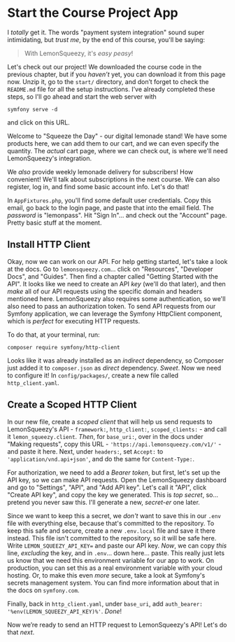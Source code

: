 # Start the Course Project App

I *totally* get it. The words "payment system integration" sound super
intimidating, but *trust me*, by the end of this course, you'll be saying:

> With LemonSqueezy, it's *easy peasy*!

Let's check out our project! We downloaded the course code in the previous
chapter, but if you *haven’t* yet, you can download it from this page now. Unzip
it, go to the `start/` directory, and don’t forget to check the `README.md` file
for all the setup instructions. I’ve already completed these steps, so I'll go
ahead and start the web server with

```terminal
symfony serve -d
```

and click on this URL.

Welcome to "Squeeze the Day" - our digital lemonade stand! We have some products
here, we can add them to our cart, and we can even specify the quantity. The
*actual* cart page, where we can check out, is where we'll need LemonSqueezy's
integration.

We *also* provide weekly lemonade delivery for subscribers! How convenient!
We'll talk about subscriptions in the next course. We can also register, log in,
and find some basic account info. Let's do that!

In `AppFixtures.php`, you'll find some default user credentials. Copy this
email, go back to the login page, and paste that into the email field. The
*password* is "lemonpass". Hit "Sign In"... and check out the "Account" page.
Pretty basic stuff at the moment.

## Install HTTP Client

Okay, now we can work on our API. For help getting started, let's take a look at
the docs. Go to `lemonsqueezy.com`... click on "Resources", "Developer Docs",
and "Guides". Then find a chapter called "Getting Started with the API". It
looks like we need to create an API *key* (we'll do that later), and then *make*
all of our API requests using the specific domain and headers mentioned here.
LemonSqueezy also requires some authentication, so we'll also need to pass an
authorization token. To send API requests from our Symfony application, we can
leverage the Symfony HttpClient component, which is *perfect* for executing HTTP
requests.

To do that, at your terminal, run:

```terminal
composer require symfony/http-client
```

Looks like it was already installed as an *indirect* dependency, so Composer
just added it to `composer.json` as *direct* dependency. *Sweet*. Now we need to
configure it! In `config/packages/`, create a new file called
`http_client.yaml`.

## Create a Scoped HTTP Client

In our new file, create a *scoped client* that will help us send requests to
LemonSqueezy's API - `framework:`, `http_client:`, `scoped_clients:` - and call
it `lemon_squeezy.client`. *Then*, for `base_uri:`, over in the docs under
"Making requests", copy this URL - `'https://api.lemonsqueezy.com/v1/'` - and
paste it here. Next, under `headers:`, set `Accept:` to
`'application/vnd.api+json'`, and do the same for `Content-Type:`.

For authorization, we need to add a *Bearer token*, but first, let's set up the
API key, so we can make API requests. Open the LemonSqueezy dashboard and go
to "Settings", "API", and "Add API key". Let's call it "API", click "Create API
key", and copy the key we generated. This is *top secret*, so... pretend you
never saw this. I'll generate a new, *secret-er* one later.

Since we want to keep this a secret, we *don't* want to save this in our `.env`
file with everything else, because that's committed to the repository. To keep
this safe and secure, create a new `.env.local` file and save it there instead.
This file isn't committed to the repository, so it will be safe here.
Write `LEMON_SQUEEZY_API_KEY=` and paste our API key. *Now*, we can copy *this*
line, *excluding* the key, and in `.env`... down here... paste. This really
just lets us know that we need this environment variable for our app to work.
On production, you can set this as a real environment variable with your
cloud hosting. Or, to make this even *more* secure, take a look at
Symfony's secrets management system. You can find more information about that in
the docs on `symfony.com`.

Finally, back in `http_client.yaml`, under `base_uri`, add
`auth_bearer: '%env(LEMON_SQUEEZY_API_KEY)%'`. *Done*!

Now we’re ready to send an HTTP request to LemonSqueezy's API! Let's do that
*next*.
